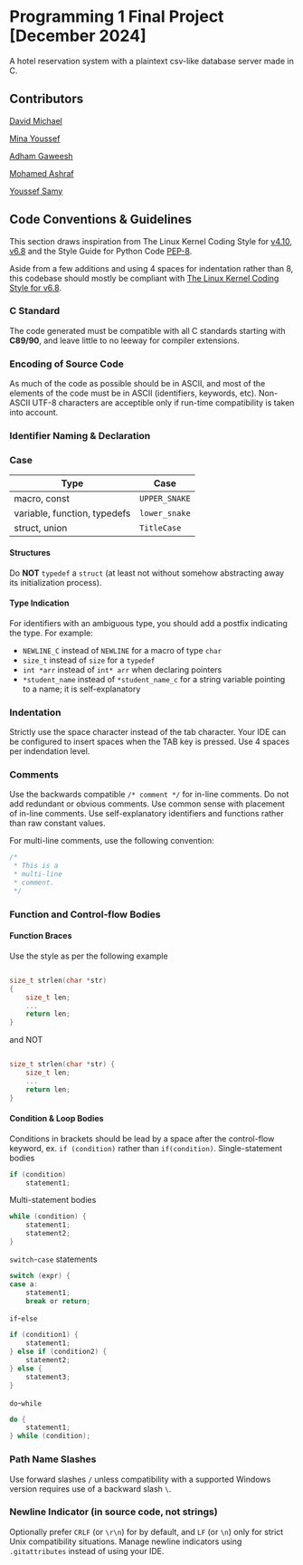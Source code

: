 # Programming 1 Final Project [December 2024]

A hotel reservation system with a plaintext csv-like database server made in C.

## Contributors
[David Michael](https://github.com/davidyassa)

[Mina Youssef](https://github.com/minawashere)

[Adham Gaweesh](https://github.com/CosmicBreadCat)

[Mohamed Ashraf](https://github.com/mashraf282)

[Youssef Samy](https://github.com/y-samy)


## Code Conventions & Guidelines
This section draws inspiration from The Linux Kernel Coding Style for [v4.10](https://www.kernel.org/doc/html/v4.10/process/coding-style.html#typedefs), [v6.8](https://www.kernel.org/doc/html/v6.8/process/coding-style.html) and the Style Guide for Python Code [PEP-8](https://peps.python.org/pep-0008/).

Aside from a few additions and using 4 spaces for indentation rather than 8, this codebase should mostly be compliant with [The Linux Kernel Coding Style for v6.8](https://www.kernel.org/doc/html/v6.8/process/coding-style.html).

### C Standard
The code generated must be compatible with all C standards starting with **C89/90**, and leave little to no leeway for compiler extensions.

### Encoding of Source Code
As much of the code as possible should be in ASCII, and most of the elements of the code must be in ASCII (identifiers, keywords, etc). Non-ASCII UTF-8 characters are acceptible only if run-time compatibility is taken into account.

### Identifier Naming & Declaration

### Case

| Type | Case |
|------|------|
| macro, const | `UPPER_SNAKE` |
| variable, function, typedefs | `lower_snake` |
| struct, union | `TitleCase` |

#### Structures
Do **NOT** `typedef` a `struct` (at least not without somehow abstracting away its initialization process).

#### Type Indication
For identifiers with an ambiguous type, you should add a postfix indicating the type. For example:
- `NEWLINE_C` instead of `NEWLINE` for a macro of type `char`
- `size_t` instead of `size` for a `typedef`
- `int *arr` instead of `int* arr` when declaring pointers
- `*student_name` instead of `*student_name_c` for a string variable pointing to a name; it is self-explanatory

### Indentation
Strictly use the space character instead of the tab character. Your IDE can be configured to insert spaces when the TAB key is pressed.
Use 4 spaces per indendation level.

### Comments
Use the backwards compatible `/* comment */` for in-line comments.
Do not add redundant or obvious comments. Use common sense with placement of in-line comments.
Use self-explanatory identifiers and functions rather than raw constant values.

For multi-line comments, use the following convention:
```c
/*
 * This is a
 * multi-line
 * comment.
 */
```
### Function and Control-flow Bodies

#### Function Braces
Use the style as per the following example
```c

size_t strlen(char *str)
{
    size_t len;
    ...
    return len;
}

```
and NOT
```c

size_t strlen(char *str) {
    size_t len;
    ...
    return len;
}

```

#### Condition & Loop Bodies
Conditions in brackets should be lead by a space after the control-flow keyword, ex. `if (condition)` rather than `if(condition)`.
Single-statement bodies
```c
if (condition)
    statement1;
```
Multi-statement bodies
```c
while (condition) {
    statement1;
    statement2;
}
```
`switch`-`case` statements
```c
switch (expr) {
case a:
    statement1;
    break or return;
```
`if`-`else`
```c
if (condition1) {
    statement1;
} else if (condition2) {
    statement2;
} else {
    statement3;
}
```
`do`-`while`
```c
do {
    statement1;
} while (condition);
```

### Path Name Slashes
Use forward slashes `/` unless compatibility with a supported Windows version requires use of a backward slash `\`.

### Newline Indicator (in source code, not strings)
Optionally prefer `CRLF` (or `\r\n`) for by default, and `LF` (or `\n`) only for strict Unix compatibility situations. Manage newline indicators using `.gitattributes` instead of using your IDE.
